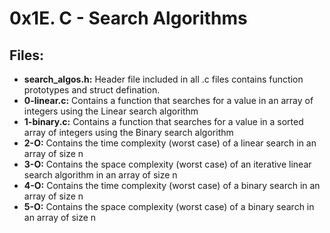 # 0x1E. C - Search Algorithms
## Files:
- **search_algos.h:** Header file included in all .c files contains function prototypes and struct defination.
- **0-linear.c:** Contains a function that searches for a value in an array of integers using the Linear search algorithm
- **1-binary.c:** Contains a function that searches for a value in a sorted array of integers using the Binary search algorithm
- **2-O:** Contains the time complexity (worst case) of a linear search in an array of size n
- **3-O:** Contains the space complexity (worst case) of an iterative linear search algorithm in an array of size n
- **4-O:** Contains the time complexity (worst case) of a binary search in an array of size n
- **5-O:** Contains the space complexity (worst case) of a binary search in an array of size n

